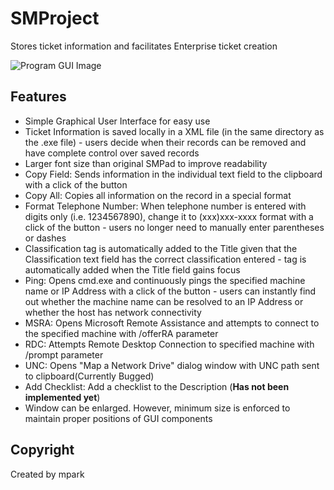 # SMProject
Stores ticket information and facilitates Enterprise ticket creation

![Program GUI Image](https://cloud.githubusercontent.com/assets/16367862/20360454/d0441e6e-ac01-11e6-9ecd-acc656a21938.png)

## Features
- Simple Graphical User Interface for easy use
- Ticket Information is saved locally in a XML file (in the same directory as the .exe file) - users decide when their records can be removed and have complete control over saved records
- Larger font size than original SMPad to improve readability
- Copy Field: Sends information in the individual text field to the clipboard with a click of the button
- Copy All: Copies all information on the record in a special format
- Format Telephone Number: When telephone number is entered with digits only (i.e. 1234567890), change it to (xxx)xxx-xxxx format with a click of the button - users no longer need to manually enter parentheses or dashes
- Classification tag is automatically added to the Title given that the Classification text field has the correct classification entered - tag is automatically added when the Title field gains focus
- Ping: Opens cmd.exe and continuously pings the specified machine name or IP Address with a click of the button - users can instantly find out whether the machine name can be resolved to an IP Address or whether the host has network connectivity
- MSRA: Opens Microsoft Remote Assistance and attempts to connect to the specified machine with /offerRA parameter
- RDC: Attempts Remote Desktop Connection to specified machine with /prompt parameter
- UNC: Opens "Map a Network Drive" dialog window with UNC path sent to clipboard(Currently Bugged)
- Add Checklist: Add a checklist to the Description (**Has not been implemented yet**)
- Window can be enlarged. However, minimum size is enforced to maintain proper positions of GUI components

## Copyright
Created by mpark
